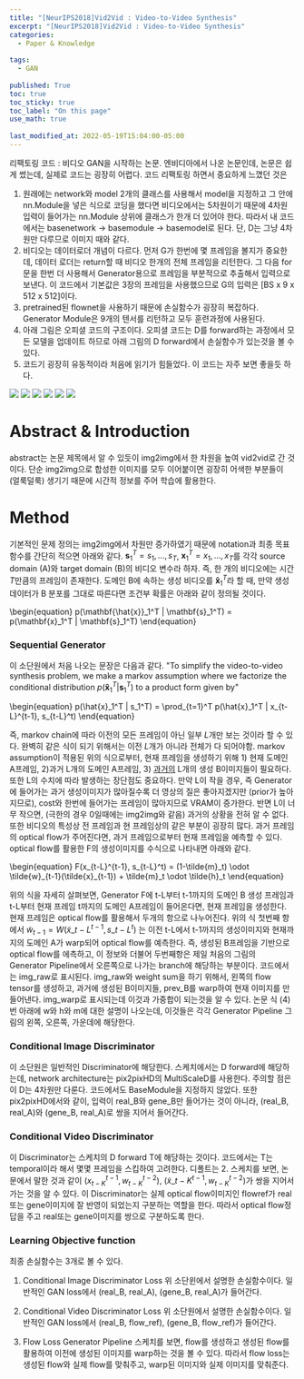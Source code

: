 ```yaml
---
title: "[NeurIPS2018]Vid2Vid : Video-to-Video Synthesis"
excerpt: "[NeurIPS2018]Vid2Vid : Video-to-Video Synthesis"
categories:
  - Paper & Knowledge
  
tags:
  - GAN
 
published: True
toc: true
toc_sticky: true
toc_label: "On this page"
use_math: true
    
last_modified_at: 2022-05-19T15:04:00-05:00
---
```


리팩토링 코드 : [](https://github.com/rlawjdghek/Generative_Models/tree/main/GANs/Vid2Vid)
비디오 GAN을 시작하는 논문. 엔비디아에서 나온 논문인데, 논문은 쉽게 썼는데, 실제로 코드는 굉장히 어렵다. 코드 리팩토링 하면서 중요하게 느꼈던 것은
1. 원래에는 network와 model 2개의 클래스를 사용해서 model을 지정하고 그 안에 nn.Module을 넣은 식으로 코딩을 했다면 비디오에서는 5차원이기 때문에 4차원 입력이 들어가는 nn.Module 상위에 클래스가 한개 더 있어야 한다. 
따라서 내 코드에서는 basenetwork -> basemodule -> basemodel로 된다. 단, D는 그냥 4차원만 다루므로 이미지 때와 같다. 
2. 비디오는 데이터로더 개념이 다르다. 먼저 G가 한번에 몇 프레임을 볼지가 중요한데, 데이터 로더는 return할 때 비디오 한개의 전체 프레임을 리턴한다. 그 다음 for문을 한번 더 사용해서 Generator용으로 프레임을 부분적으로
추출해서 입력으로 보낸다. 이 코드에서 기본값은 3장의 프레임을 사용했으므로 G의 입력은 [BS x 9 x 512 x 512]이다. 
3. pretrained된 flownet을 사용하기 때문에 손실함수가 굉장히 복잡하다. Generator Module은 9개의 텐서를 리턴하고 모두 훈련과정에 사용된다.
4. 아래 그림은 오피셜 코드의 구조이다. 오피셜 코드는 D를 forward하는 과정에서 모든 모델을 업데이트 하므로 아래 그림의 D forward에서 손실함수가 있는것을 볼 수 있다. 
5. 코드기 굉장히 유동적이라 처음에 읽기가 힘들었다. 이 코드는 자주 보면 좋을듯 하다. 

![](/assets/images/2022-05-19-vid2vid/1.jpg)
![](/assets/images/2022-05-19-vid2vid/7.jpg)
![](/assets/images/2022-05-19-vid2vid/3.jpg)
![](/assets/images/2022-05-19-vid2vid/4.jpg)
![](/assets/images/2022-05-19-vid2vid/5.jpg)
![](/assets/images/2022-05-19-vid2vid/6.jpg)

# Abstract & Introduction
abstract는 논문 제목에서 알 수 있듯이 img2img에서 한 차원을 높여 vid2vid로 간 것이다. 단순 img2img으로 합성한 이미지를 모두 이어붙이면 굉장히 어색한 부분들이 (얼룩덜룩) 생기기 때문에 시간적 정보를 주어 
학습에 활용한다.

# Method 
기본적인 문제 정의는 img2img에서 차원만 증가하였기 때문에 notation과 최종 목표 함수를 간단히 적으면 아래와 같다. 
$\mathbf{s}_1^T = {s_1, ..., s_T}$, $\mathbf{x}_1^T = {x_1, ..., x_T}$를 각각 source domain (A)와 target domain (B)의 비디오 변수라 하자. 즉, 한 개의 비디오에는 시간 $T$만큼의 프레임이 존재한다. 
도메인 B에 속하는 생성 비디오를 $\mathbf{\hat{x}}_1^T$라 할 때, 만약 생성데이터가 B 분포를 그대로 따른다면 조건부 확률은 아래와 같이 정의될 것이다. 

\begin{equation}
p(\mathbf{\hat{x}}_1^T | \mathbf{s}_1^T) = p(\mathbf{x}_1^T | \mathbf{s}_1^T)
\end{equation}

### Sequential Generator
이 소단원에서 처음 나오는 문장은 다음과 같다. "To simplify the video-to-video synthesis problem, we make a markov assumption where we factorize the conditional distribution $p(\mathbf{\hat{x}}_1^T | \mathbf{s}_1^T)$
to a product form given by"

\begin{equation}
p(\hat{x}_1^T | s_1^T) = \prod\_{t=1}^T p(\hat{x}_1^T | x\_{t-L}^{t-1}, s\_{t-L}^t)
\end{equation}

즉, markov chain에 따라 이전의 모든 프레임이 아닌 일부 $L$개만 보는 것이라 할 수 있다. 완벽히 같은 식이 되기 위해서는 이전 $L$개가 아니라 전체가 다 되어야함. markov assumption이 적용된 위의 식으로부터, 현재
프레임을 생성하기 위해 1) 현재 도메인 A프레임, 2)과거 L개의 도메인 A프레임, 3) <u>과거의</u> L개의 생성 B이미지들이 필요하다. 또한 L의 수치에 따라 발생하는 장단점도 중요하다. 만약 L이 작을 경우, 즉 Generator에 들어가는 
과거 생성이미지가 많아질수록 더 영상의 질은 좋아지겠지만 (prior가 높아지므로), cost와 한번에 들어가는 프레임이 많아지므로 VRAM이 증가한다. 
반면 L이 너무 작으면, (극한의 경우 0일때에는 img2img와 같음) 과거의 상황을 전혀 알 수 없다. 또한 비디오의 특성상 전 프레임과 현 프레임상의 같은 부분이 굉장히 많다. 과거 프레임의 optical flow가 주어진다면, 과거 프레임으로부터
현재 프레임을 예측할 수 있다. optical flow를 활용한 F의 생성이미지를 수식으로 나타내면 아래와 같다.

\begin{equation}
F(x_{t-L}^{t-1}, s_{t-L}^t) = (1-\tilde{m}\_t) \odot \tilde{w}\_{t-1}(\tilde{x}_{t-1}) + \tilde{m}_t \odot \tilde{h}_t
\end{equation}

위의 식을 자세히 살펴보면, Generator F에 t-L부터 t-1까지의 도메인 B 생성 프레임과 t-L부터 현재 프레임 t까지의 도메인 A프레임이 들어온다면, 현재 프레임을 생성한다. 현재 프레임은 optical flow를 활용해서 두개의 항으로 나누어진다.
위의 식 첫번째 항에서 $\tilde{w}_{t-1} = W(\tilde{x}\_{t-L}^{t-1}, s\_{t-L}^t)$ 는 이전 t-L에서 t-1까지의 생성이미지와 현재까지의 도메인 A가 warp되어 optical flow를 예측한다. 즉, 생성된 B프레임을 기반으로 optical flow를 에측하고,
이 정보와 더불어 두번째항은 제일 처음의 그림의 Generator Pipeline에서 오른쪽으로 나가는 branch에 해당하는 부분이다. 코드에서는 img_raw로 표시된다. img_raw와 weight sum을 하기 위해서, 왼쪽의 flow tensor를 생성하고, 과거에 생성된
B이미지들, prev_B를 warp하여 현재 이미지를 만들어낸다. img_warp로 표시되는데 이것과 가중합이 되는것을 알 수 있다. 논문 식 (4)번 아래에 w와 h와 m에 대한 설명이 나오는데, 이것들은 각각 Generator Pipeline 그림의 왼쪽, 오른쪽, 가운데에 해당한다.

### Conditional Image Discriminator
이 소단원은 일반적인 Discriminator에 해당한다. 스케치에서는 D forward에 해당하는데, network architecture는 pix2pixHD의 MultiScaleD를 사용한다. 주의할 점은 이 D는 4차원만 다룬다. 코드에서도 BaseModule을 지정하지 않았다.
또한 pix2pixHD에서와 같이, 입력이 real_B와 gene_B만 들어가는 것이 아니라, (real_B, real_A)와 (gene_B, real_A)로 쌍을 지어서 들어간다.

### Conditional Video Discriminator
이 Discriminator는 스케치의 D forward T에 해당하는 것이다. 코드에서는 T는 temporal이라 해서 몇몇 프레임을 스킵하여 고려한다. 디폴트는 2. 스케치를 보면, 논문에서 말한 것과 같이
$(x_{t-K}^{t-1}, w_{t-K}^{t-2})$, $(\tilde{x}\_{t-K}^{t-1}, w_{t-K}^{t-2})$가 쌍을 지어서 가는 것을 알 수 있다. 이 Discriminator는 실제 optical flow이미지인 flowref가 real또는 gene이미지에 잘 반영이 되었는지
구분하는 역할을 한다. 따라서 optical flow정답을 주고 real또는 gene이미지를 쌍으로 구분하도록 한다. 

### Learning Objective function
최종 손실함수는 3개로 볼 수 있다.
1. Conditional Image Discriminator Loss
위 소단윈에서 설명한 손실함수이다. 일반적인 GAN loss에서 (real_B, real_A), (gene_B, real_A)가 들어간다. 

2. Conditional Video Discriminator Loss
위 소단원에서 설명한 손실함수이다. 일반적인 GAN loss에서 (real_B, flow_ref), (gene_B, flow_ref)가 들어간다. 

3. Flow Loss
Generator Pipeline 스케치를 보면, flow를 생성하고 생성된 flow를 활용하여 이전에 생성된 이미지를 warp하는 것을 볼 수 있다. 따라서 flow loss는 생성된 flow와 실제 flow를 맞춰주고, warp된 이미지와 실제 이미지를 
맞춰준다. 

